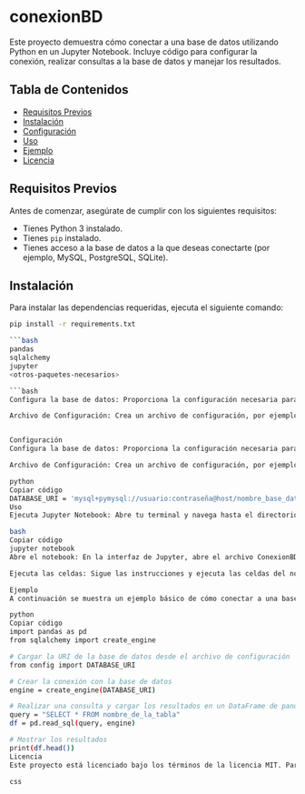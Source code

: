 # conexionBD

Este proyecto demuestra cómo conectar a una base de datos utilizando Python en un Jupyter Notebook. Incluye código para configurar la conexión, realizar consultas a la base de datos y manejar los resultados.

## Tabla de Contenidos
- [Requisitos Previos](#requisitos-previos)
- [Instalación](#instalación)
- [Configuración](#configuración)
- [Uso](#uso)
- [Ejemplo](#ejemplo)
- [Licencia](#licencia)

## Requisitos Previos

Antes de comenzar, asegúrate de cumplir con los siguientes requisitos:
- Tienes Python 3 instalado.
- Tienes `pip` instalado.
- Tienes acceso a la base de datos a la que deseas conectarte (por ejemplo, MySQL, PostgreSQL, SQLite).

## Instalación

Para instalar las dependencias requeridas, ejecuta el siguiente comando:

```bash
pip install -r requirements.txt

```bash
pandas
sqlalchemy
jupyter
<otros-paquetes-necesarios>

```bash
Configura la base de datos: Proporciona la configuración necesaria para conectarse a tu base de datos. Por ejemplo, si utilizas una base de datos MySQL, asegúrate de tener el nombre de la base de datos, usuario, contraseña y host correctos.

Archivo de Configuración: Crea un archivo de configuración, por ejemplo config.py, con el siguiente contenido:


Configuración
Configura la base de datos: Proporciona la configuración necesaria para conectarse a tu base de datos. Por ejemplo, si utilizas una base de datos MySQL, asegúrate de tener el nombre de la base de datos, usuario, contraseña y host correctos.

Archivo de Configuración: Crea un archivo de configuración, por ejemplo config.py, con el siguiente contenido:

python
Copiar código
DATABASE_URI = 'mysql+pymysql://usuario:contraseña@host/nombre_base_datos'
Uso
Ejecuta Jupyter Notebook: Abre tu terminal y navega hasta el directorio del proyecto. Luego ejecuta:

bash
Copiar código
jupyter notebook
Abre el notebook: En la interfaz de Jupyter, abre el archivo ConexionBD.ipynb.

Ejecuta las celdas: Sigue las instrucciones y ejecuta las celdas del notebook para conectarte a la base de datos y realizar consultas.

Ejemplo
A continuación se muestra un ejemplo básico de cómo conectar a una base de datos y realizar una consulta:

python
Copiar código
import pandas as pd
from sqlalchemy import create_engine

# Cargar la URI de la base de datos desde el archivo de configuración
from config import DATABASE_URI

# Crear la conexión con la base de datos
engine = create_engine(DATABASE_URI)

# Realizar una consulta y cargar los resultados en un DataFrame de pandas
query = "SELECT * FROM nombre_de_la_tabla"
df = pd.read_sql(query, engine)

# Mostrar los resultados
print(df.head())
Licencia
Este proyecto está licenciado bajo los términos de la licencia MIT. Para más información, consulta el archivo LICENSE.

css

